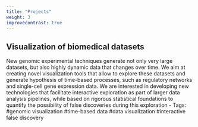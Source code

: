 ```yaml
---
title: "Projects"
weight: 3
improvecontrast: true
---
```


## Visualization of biomedical datasets

New genomic experimental techniques generate not only very large datasets, but also highly dynamic data that changes over time. We aim at creating novel visualization tools that allow to explore these datasets and generate hypothesis of time-based processes, such as regulatory networks and single-cell gene expression data. We are interested in developing new technologies that facilitate interactive exploration as part of larger data analysis pipelines, while based on rigorous statistical foundations to quantify the possibility of false discoveries during this exploration - Tags: #genomic visualization #time-based data #data visualization #interactive false discovery
